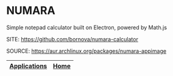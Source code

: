 # NUMARA

 Simple notepad calculator built on Electron, powered by Math.js

 SITE: https://github.com/bornova/numara-calculator

 SOURCE: https://aur.archlinux.org/packages/numara-appimage

 | [Applications](https://portable-linux-apps.github.io/apps.html) | [Home](https://portable-linux-apps.github.io)
 | --- | --- |
